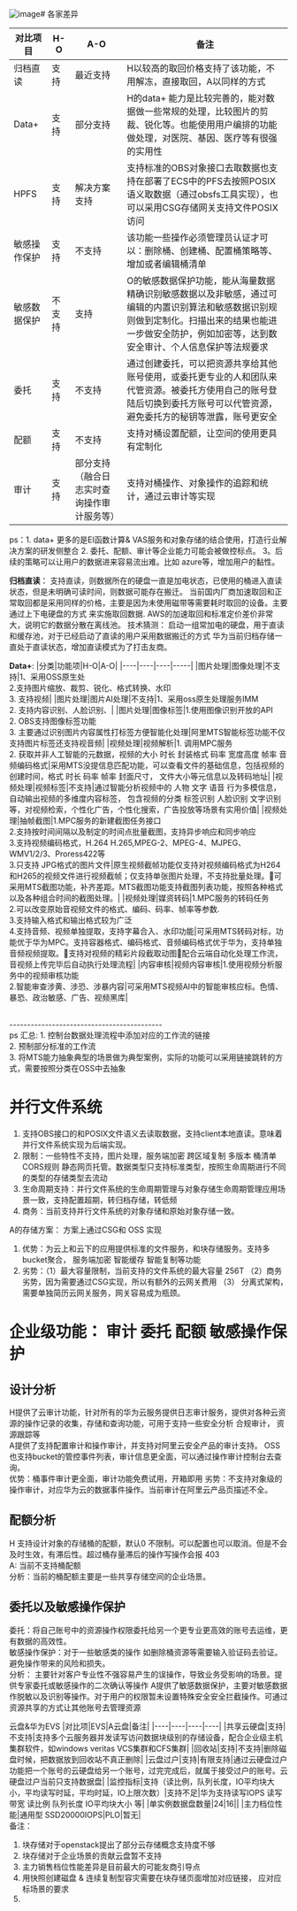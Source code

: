 ![image](https://github.com/chaoxiyan1225/curio/assets/114714712/998df343-f761-44a5-b79a-fd542ff0eb7c)# 各家差异

|  对比项目  | H-O  | A-O | 备注|
|  ----  | ----  | -----  |----|
| 归档直读  | 支持 |  最近支持|H以较高的取回价格支持了该功能，不用解冻，直接取回，A以同样的方式|
| Data+  | 支持 |  部分支持|H的data+ 能力是比较完善的，能对数据做一些常规的处理，比较图片的剪裁、锐化等。也能使用用户编排的功能做处理，对医院、基因、医疗等有很强的实用性|    |
|HPFS |支持| 解决方案支持|支持标准的OBS对象接口去取数据也支持在部署了ECS中的PFS去按照POSIX语义取数据（通过obsfs工具实现），也可以采用CSG存储网关支持文件POSIX访问|
|敏感操作保护|支持|不支持|该功能一些操作必须管理员认证才可以：删除桶、创建桶、配置桶策略等、增加或者编辑桶清单|
|敏感数据保护|不支持|支持|O的敏感数据保护功能，能从海量数据精确识别敏感数据以及非敏感，通过可编辑的内置识别算法和敏感数据识别规则做到定制化。扫描出来的结果也能进一步做安全防护，例如加密等，达到数安全审计、个人信息保护等法规要求|
|委托|支持|不支持|通过创建委托，可以把资源共享给其他账号使用，或委托更专业的人和团队来代管资源。被委托方使用自己的账号登陆后切换到委托方账号可以代管资源，避免委托方的秘钥等泄露，账号更安全|
|配额|支持|不支持|支持对桶设置配额，让空间的使用更具有定制化|
|审计|支持|部分支持（融合日志实时查询操作审计服务等）|支持对桶操作、对象操作的追踪和统计，通过云审计等实现

ps：1. data+ 更多的是EI函数计算& VAS服务和对象存储的结合使用，打造行业解决方案的研发侧整合
    2. 委托、配额、审计等企业能力可能会被做控标点。
    3。后续的策略可以让用户的数据进来容易流出难。比如 azure等，增加用户的黏性。


**归档直读**：
     支持直读，则数据所在的硬盘一直是加电状态，已使用的桶进入直读状态，但是未明确可读时间，则数据可能存在搬迁。
        当前国内厂商加速取回和正常取回都是采用同样的价格，主要是因为未使用磁带等需要耗时取回的设备。主要通过上下电硬盘的方式
        来实施取回数据. AWS的加速取回和标准定价差价非常大，说明它的数据分散在离线池。
      技术猜测： 启动一组常加电的硬盘，用于直读和缓存池，对于已经启动了直读的用户采用数据搬迁的方式
               华为当前归档存储一直处于直读状态，增加直读模式为了打击友商。

**Data+**:
|分类|功能项|H-O|A-O|
|----|----|----|-----|
|图片处理|图像处理|不支持|1、采用OSS原生处<br> 2.支持图片缩放、裁剪、锐化、格式转换、水印 <br> 3. 支持视频|
|图片处理|图片AI处理|不支持|1、采用oss原生处理服务IMM <br> 2. 支持内容识别、人脸识别、|
|图片处理|图像标签|1.使用图像识别开放的API<br> 2. OBS支持图像标签功能<br> 3. 主要通过识别图片内容属性打标签方便智能化处理|阿里MTS智能标签功能不仅支持图片标签还支持视音频|
|视频处理|视频解析|1. 调用MPC服务<br> 2. 获取并非人工智能的元数据，视频的大小 时长 封装格式 码率 宽度高度 帧率 音频编码格式|采用MTS没提信息匹配功能，可以查看文件的基础信息，包括视频的创建时间，格式 时长 码率  帧率  封面尺寸， 文件大小等元信息以及转码地址|
|视频处理|视频标签|不支持|通过智能分析视频中的 人物 文字 语音 行为多模信息，自动输出视频的多维度内容标签， 包含视频的分类 标签识别 人脸识别 文字识别等，对视频检索，个性化广告，个性化搜索，广告投放等场景有实用价值|
|视频处理|抽帧截图|1.MPC服务的新建截图任务接口<br> 2.支持按时间间隔以及制定的时间点批量截图，支持异步响应和同步响应<br> 3.支持视频编码格式，H.264 H.265,MPEG-2、MPEG-4、MJPEG、WMV1/2/3、Proress422等<br> 3.只支持 JPG格式的图片文件|原生视频截帧功能仅支持对视频编码格式为H264和H265的视频文件进行视频截帧；仅支持单张图片处理，不支持批量处理。可采用MTS截图功能，补齐差距。MTS截图功能支持截图列表功能，按照各种格式以及各种组合时间的截图处理。|
|视频处理|媒资转码|1.MPC服务的转码任务<br>2.可以改变原始音视频文件的格式、编码、码率、帧率等参数.<br>3.支持输入格式和输出格式较为广泛<br>4.支持音频、视频单独提取，支持字幕合入、水印功能|可采用MTS转码对标，功能优于华为MPC。支持容器格式、编码格式、音频编码格式优于华为，支持单独音频视频提取。支持对视频的精彩片段截取动图配合云端自动化处理工作流，音视频上传完毕后自动执行处理流程|
|内容审核|视频内容审核|1.使用视频分析服务中的视频审核功能<br>2.智能审查涉黄、涉恐、涉暴内容|可采用MTS视频AI中的智能审核应标。色情、暴恐、政治敏感、广告、视频黑库| 

<br>
-------------------------------------------<br>
ps 汇总: 
  1. 控制台数据处理流程中添加对应的工作流的链接<br>
  2. 预制部分标准的工作流<br>
  3. 将MTS能力抽象典型的场景做为典型案例，实际的功能可以采用链接跳转的方式，需要按照分类在OSS中去抽象<br>

# 并行文件系统
 1. 支持OBS接口的和POSIX文件语义去读取数据，支持client本地直读。意味着并行文件系统实现为后端实现。<br>
 2. 限制：一些特性不支持，图片处理，服务端加密 跨区域复制  多版本  桶清单  CORS规则  静态网页托管。数据类型只支持标准类型，按照生命周期进行不同的类型的存储类型去流动<br>
 3. 生命周期支持：并行文件系统的生命周期管理与对象存储生命周期管理应用场景一致，支持配置超期，转归档存储，转低频 <br>
 4. 商务：当前支持并行文件系统的对象存储和原始对象存储一致。

A的存储方案： 方案上通过CSG和 OSS 实现
1. 优势：为云上和云下的应用提供标准的文件服务，和块存储服务。支持多bucket聚合， 服务端加密  智能缓存  智能复制等功能 <br>
2. 劣势：（1）最大容量限制，当前支持的文件系统的最大容量 256T  （2）商务劣势，因为需要通过CSG实现，所以有额外的云网关费用  （3） 分离式架构，需要单独简历云网关服务，网关容易成为瓶颈。
   
# 企业级功能： 审计  委托  配额  敏感操作保护  
## 设计分析
H提供了云审计功能，针对所有的华为云服务提供日志审计服务，提供对各种云资源的操作记录的收集，存储和查询功能，可用于支持一些安全分析  合规审计， 资源跟踪等<br>
A提供了支持配置审计和操作审计，并支持对阿里云安全产品的审计支持。 OSS也支持bucket的管控事件列表，审计信息更全面，可以通过操作审计控制台去查询。<br>
优势：桶事件审计更全面，审计功能免费试用，开箱即用
劣势：不支持对象级的操作审计，对应华为云的数据事件操作。当前审计在阿里云产品页描述不全。
## 配额分析
H 支持设计对象的存储桶的配额，默认0 不限制。可以配置也可以取消。但是不会及时生效，有滞后性。超过桶存量滞后的操作写操作会报  403 <br>
A: 当前不支持桶配额<br>
分析：当前的桶配额主要是一些共享存储空间的企业场景。

## 委托以及敏感操作保护
委托：将自己账号中的资源操作权限委托给另一个更专业更高效的账号去运维，更有数据的高效性。<br>
敏感操作保护：对于一些敏感类的操作 如删除桶资源等需要输入验证码去验证。避免操作带来的风险和损失。<br>
分析： 主要针对客户专业性不强容易产生的误操作，导致业务受影响的场景。提供专家委托或敏感操作的二次确认等操作
A提供了敏感数据保护，主要对敏感数据作脱敏以及识别等操作。对于用户的权限暂未设置特殊安全安全拦截操作。可通过资源共享的方式让其他账号去管理资源

云盘&华为EVS 
|对比项|EVS|A云盘|备注|
|----|----|----|----|
|共享云硬盘|支持|不支持|支持多个云服务器并发读写访问数据块级别的存储设备，配合企业级主机集群软件，如windows  veritas VCS集群和CFS集群|
|回收站|支持|不支持|删除磁盘时候，把数据放到回收站不真正删除|
|云盘过户|支持|有限支持|通过云硬盘过户功能把一个账号的云硬盘给另一个账号，过完完成后，就属于接受过户的账号。云硬盘过户当前只支持数据盘|
|监控指标|支持（读比例，队列长度，IO平均块大小，平均读写时延，平均时延，IO上限次数）|支持不足|华为支持读写IOPS 读写带宽  读比例 队列长度  IO平均块大小  等|
|单实例数据盘数量|24|16||
|主力档位性能|通用型 SSD20000IOPS|PLO|暂无|
<br>
备注：
1. 块存储对于openstack提出了部分云存储概念支持度不够 <br>
2. 块存储对于企业场景的贡献云盘暂不支持<br>
3. 主力销售档位性能差异是目前最大的可能友商引导点<br>
4. 用快照创建磁盘 & 连续复制型容灾需要在块存储页面增加对应链接， 应对应标场景的要求
4. 







               
